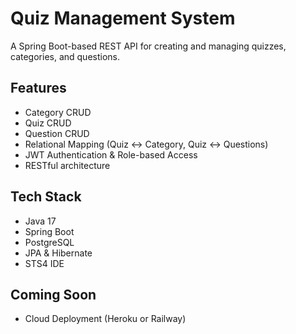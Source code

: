 # Quiz Management System

A Spring Boot-based REST API for creating and managing quizzes, categories, and questions.

## Features
- Category CRUD
- Quiz CRUD
- Question CRUD
- Relational Mapping (Quiz ↔ Category, Quiz ↔ Questions)
- JWT Authentication & Role-based Access
- RESTful architecture

## Tech Stack
- Java 17
- Spring Boot
- PostgreSQL
- JPA & Hibernate
- STS4 IDE

## Coming Soon
- Cloud Deployment (Heroku or Railway)
